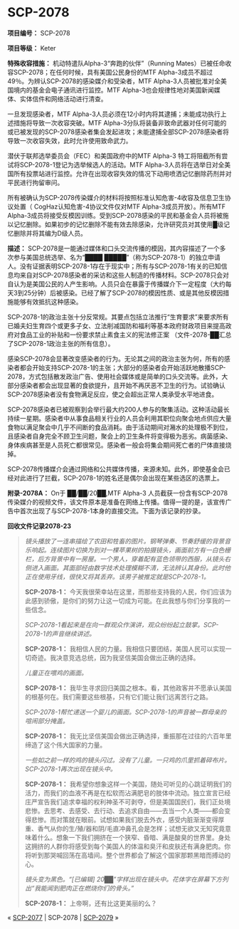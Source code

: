# SCP-2078
                        


**项目编号：** SCP-2078

**项目等级：** Keter

**特殊收容措施：** 机动特遣队Alpha-3“奔跑的伙伴”（Running Mates）已被任命收容SCP-2078；在任何时候，具有美国公民身份的MTF Alpha-3成员不超过49％。为辨认SCP-2078的感染媒介和受染者，MTF Alpha-3人员被批准对全美国境内的基金会电子通讯进行监控。MTF Alpha-3也会规律性地对美国新闻媒体、实体信件和网络活动进行清查。

一旦发现感染者，MTF Alpha-3人员必须在12小时内将其逮捕；未能成功执行上述措施将导致一次收容突破。MTF Alpha-3分队将装备非致命武器对任何可能的或已被发现的SCP-2078感染者集会发起进攻；未能逮捕全部SCP-2078感染者将导致一次收容失效，此时允许使用致命武力。

潜伏于联邦选举委员会（FEC）和美国政府中的MTF Alpha-3 特工将阻截所有尝试将SCP-2078-1登记为选举候选人的活动。MTF Alpha-3人员将在选举日对全美国所有投票站进行监控。允许在出现收容失效的情况下动用喷洒记忆删除药剂并对平民进行拘留审问。

所有被确认为SCP-2078传染媒介的材料将按照标准认知危害-4收容及信息卫生协议处置（ CogHaz认知危害-4协议文件仅对MTF Alpha-3成员开放）。所有MTF Alpha-3成员将接受反模因训练。受到SCP-2078感染的平民和基金会人员将被施以记忆删除。如果初步的记忆删除不能有效去除感染，允许研究员对其使用█级记忆删除并将其编为D级人员。

**描述：** SCP-2078是一能通过媒体和口头交流传播的模因，其内容描述了一个多次参与美国总统选举、名为“████ █████”（称为SCP-2078-1）的独立申请人。没有证据表明SCP-2078-1存在于现实中；所有与SCP-2078-1有关的已知信息均来自对SCP-2078感染者的采访和这些人制造的传播材料。SCP-2078只会对自认为是美国公民的人产生影响。人员只会在暴露于传播媒介下一定程度（大约每天3到25分钟）后被感染。已经了解了SCP-2078的模因性质、或是其他反模因措施能够有效抵抗这种感染。

SCP-2078-1的政治主张十分反常规。其要点包括立法推行“生育要求”来要求所有已婚夫妇生育四个或更多子女、立法削减国防和福利等基本政府财政项目来提高政府对食品工业的补贴和一份要求禁止素食主义的宪法修正案 （文件-2078-██汇总了SCP-2078-1政治主张的所有信息）。

感染SCP-2078会显著改变感染者的行为。无论其之间的政治主张为何，所有的感染者都会开始支持SCP-2078-1的主张；大部分的感染者会开始活跃地散播SCP-2078，方式包括散发政治广告、使用社会媒体或是简单的口头交流等。此外，大部分感染者都会出现显著的食欲提升，且开始不再厌恶不卫生的行为。试验确认SCP-2078感染者没有食物满足反应，使之会超出正常人类承受水平地进食。

SCP-2078感染者已被观察到会举行最大约200人参与的聚集活动。这种活动最长持续一星期。感染者中从事食品相关行业的人员会利用其职位向聚会地点供应大量食物以满足聚会中几乎不间断的食品消耗。由于活动期间对潲水的处理极不到位，且感染者自身完全不顾卫生问题，聚会上的卫生条件将变得极为恶劣。病菌感染、身体疾病甚至是人员死亡都很常见。感染者一般会将集会期间死亡者的尸体直接烧掉。

SCP-2078传播媒介会通过网络和公共媒体传播，来源未知。此外，即使基金会已经对此进行了拦截，SCP-2078-1的姓名还是偶尔会出现在某些选区的选票上。

**附录-2078A：** On于 ██/██/20██,MTF Alpha-3 人员截获一份含有SCP-2078传染媒介的视频文件，该文件原本是准备在网络上传播。值得一提的是，该宣传广告中首次出现了与SCP-2078-1本身的直接交流。下面为该记录的抄录。

**回收文件记录2078-23** 


> *镜头播放了一连串描绘了农田和牲畜的图片。钢琴弹奏、节奏舒缓的背景音乐响起。连续图片切换为到对一棵苹果树的拍摄镜头，画面前方有一白色栅栏，后方背景中有一房屋。一个男人，穿着配有蓝色领带的西服，从镜头右侧进入画面。其面部经由数字技术处理模糊不清，无法辨认其身份。此时他正在使用牙线，很快又将其丢弃。该男子被推定就是SCP-2078-1。* 
> 
> **SCP-2078-1：** 今天我很荣幸站在这里，而那些支持我的人民，你们应该为此感到骄傲，是你们的努力让这一切成为可能。在此我想与你们分享我的一些信念。
> 
> *SCP-2078-1看起来是在向一群观众作演讲，观众纷纷起立鼓掌。SCP-2078-1的声音继续讲述。* 
> 
> **SCP-2078-1：** 我相信人民的力量。我相信只要团结，美国人民可以实现一切奇迹。我决意竞选总统，因为我坚信美国会做出正确的选择。
> 
> *儿童正在喂鸡的画面。* 
> 
> **SCP-2078-1：** 我毕生寻求回归美国之根本。看，其他政客并不愿承认美国的根基何在。我们需要这些根基，只有它们能让我们远离苦行之路。
> 
> *SCP-2078-1帮忙递送一个婴儿的画面。SCP-2078-1的声音被一群母亲的喧闹部分掩盖。* 
> 
> **SCP-2078-1：** 我无比坚信美国会做出正确选择，重振那在过往的六百年里缔造了这个伟大国家的力量。
> 
> *一些如之前一样的鸡的镜头闪过。没有了儿童。一只鸡的爪里抓着碎布片。SCP-2078-1再次出现在镜头中。* 
> 
> **SCP-2078-1：** 我希望你想象这样一个美国，随处可听见的心跳证明我们的活力，而我们的血液不再是在松软而沾满肥皂的肢体中流动。独立宣言已经庄严宣告我们追求幸福的权利神圣不可剥夺，但是美国国民们，我们正处境悲惨。去思考、去感受、去行动、去追求自由——去当一个人类——都会变得悲惨。而对策就在眼前。试想如果我们脱去外衣，感受内脏渐渐变得厚重、香气从你的生/殖/器和阴/毛直冲鼻孔会是怎样；试想无欲又无知究竟意味着什么。想象一下我们拥挤在一个狭窄、昏暗、满是酸臭的世界里。身处这拥挤的人群你将感受到每个美国人的体温和臭汗和皮肤还有满身肥肉。你将听到那哭喊回荡在高墙间。整个世界都会了解这个国家那颗黑暗而搏动的心。
> 
> *镜头变为黑色。“[已编辑] 20██”字样出现在镜头中。花体字在屏幕下方列出“我能闻到肥肉正在燃烧你们的骨头。”* 
> 
> **SCP-2078-1：** 上帝啊，还有比这更美丽的么？
> 



« [SCP-2077](/scp-2077) | SCP-2078 | [SCP-2079](/scp-2079) »





                    